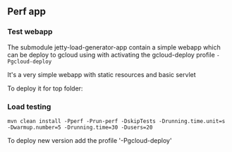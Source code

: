 ## Perf app

### Test webapp
The submodule jetty-load-generator-app contain a simple webapp which can be deploy to gcloud using with activating the gcloud-deploy profile `-Pgcloud-deploy`  

It's a very simple webapp with static resources and basic servlet

To deploy it for top folder:

### Load testing

`mvn clean install -Pperf -Prun-perf -DskipTests -Drunning.time.unit=s -Dwarmup.number=5 -Drunning.time=30 -Dusers=20`

To deploy new version add the profile '-Pgcloud-deploy'




